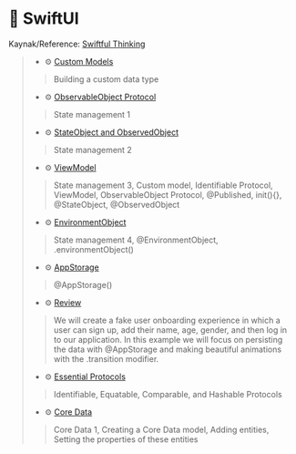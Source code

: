 # 🚧 SwiftUI
Kaynak/Reference: [Swiftful Thinking](https://www.youtube.com/@SwiftfulThinking/videos)

> - ⚙️ [Custom Models](./SwiftfulThinkingContinuedLearning/ModelBootcamp.swift)
>  > Building a custom data type
> - ⚙️ [ObservableObject Protocol](./SwiftfulThinkingContinuedLearning/ObservableObjectBootcamp.swift)
>  > State management 1
> - ⚙️ [StateObject and ObservedObject](./SwiftfulThinkingContinuedLearning/StateObjectAndObservedObjectBootcamp.swift)
>  > State management 2
> - ⚙️ [ViewModel](./SwiftfulThinkingContinuedLearning/ViewModelBootcamp.swift)
>  > State management 3, Custom model, Identifiable Protocol, ViewModel, ObservableObject Protocol, @Published, init(){}, @StateObject, @ObservedObject
> - ⚙️ [EnvironmentObject](./SwiftfulThinkingContinuedLearning/EnvironmentObjectBootcamp.swift)
>  > State management 4, @EnvironmentObject, .environmentObject()
> - ⚙️ [AppStorage](./SwiftfulThinkingContinuedLearning/AppStorageBootcamp.swift)
>  > @AppStorage()
> - ⚙️ [Review](./SwiftfulThinkingContinuedLearning/OnboardingViews)
>  > We will create a fake user onboarding experience in which a user can sign up, add their name, age, gender, and then log in to our application. In this example we will focus on persisting the data with @AppStorage and making beautiful animations with the .transition modifier.
> - ⚙️ [Essential Protocols](./SwiftfulThinkingContinuedLearning/EssentialProtocolsBootcamp.swift)
>  > Identifiable, Equatable, Comparable, and Hashable Protocols
> - ⚙️ [Core Data](./SwiftfulThinkingContinuedLearning/CoreDataBootcamp.swift)
>  > Core Data 1, Creating a Core Data model, Adding entities, Setting the properties of these entities
